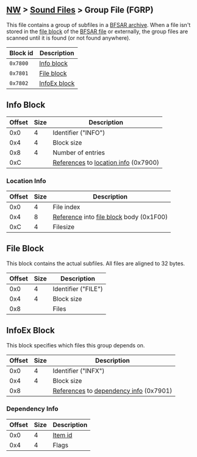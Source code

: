 ## [NW](../../formats.md#nw) > [Sound Files](./sound.md) > Group File (FGRP)

This file contains a group of subfiles in a [BFSAR archive](./bfsar.md). When a file isn't stored in the [file block](./bfsar.md#file-block) of the [BFSAR file](./bfsar.md) or externally, the group files are scanned until it is found (or not found anywhere).

| Block id | Description |
| --- | --- |
| `0x7800` | [Info block](#info-block) |
| `0x7801` | [File block](#file-block) |
| `0x7802` | [InfoEx block](#infoex-block) |

## Info Block
| Offset | Size | Description |
| --- | --- | --- |
| 0x0 | 4 | Identifier ("INFO") |
| 0x4 | 4 | Block size |
| 0x8 | 4 | Number of entries |
| 0xC | | [References] to [location info](#location-info) (0x7900) |

### Location Info
| Offset | Size | Description |
| --- | --- | --- |
| 0x0 | 4 | File index |
| 0x4 | 8 | [Reference] into [file block](#file-block) body (0x1F00) |
| 0xC | 4 | Filesize |

## File Block
This block contains the actual subfiles. All files are aligned to 32 bytes.

| Offset | Size | Description |
| --- | --- | --- |
| 0x0 | 4 | Identifier ("FILE") |
| 0x4 | 4 | Block size |
| 0x8 | | Files |

## InfoEx Block
This block specifies which files this group depends on.

| Offset | Size | Description |
| --- | --- | --- |
| 0x0 | 4 | Identifier ("INFX") |
| 0x4 | 4 | Block size |
| 0x8 | | [References] to [dependency info](#dependency-info) (0x7901) |

### Dependency Info
| Offset | Size | Description |
| --- | --- | --- |
| 0x0 | 4 | [Item id] |
| 0x4 | 4 | Flags |

[references]: ./sound.md#section-reference
[reference]: ./sound.md#section-reference
[Item id]: ./sound.md#item-id
[Item ids]: ./sound.md#item-id